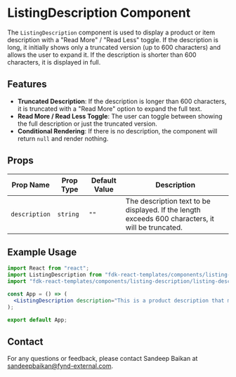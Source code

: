 # ListingDescription Component

The `ListingDescription` component is used to display a product or item description with a "Read More" / "Read Less" toggle. If the description is long, it initially shows only a truncated version (up to 600 characters) and allows the user to expand it. If the description is shorter than 600 characters, it is displayed in full.

## Features
- **Truncated Description**: If the description is longer than 600 characters, it is truncated with a "Read More" option to expand the full text.
- **Read More / Read Less Toggle**: The user can toggle between showing the full description or just the truncated version.
- **Conditional Rendering**: If there is no description, the component will return `null` and render nothing.

## Props

| Prop Name       | Prop Type    | Default Value | Description                                                                 |
|-----------------|--------------|---------------|-----------------------------------------------------------------------------|
| `description`   | `string`     | `""`          | The description text to be displayed. If the length exceeds 600 characters, it will be truncated. |

## Example Usage

```jsx
import React from "react";
import ListingDescription from "fdk-react-templates/components/listing-description/listing-description";
import "fdk-react-templates/components/listing-description/listing-description.css";

const App = () => (
  <ListingDescription description="This is a product description that might be very long, depending on the content. It will be truncated if it exceeds 600 characters." />
);

export default App;

```

## Contact

For any questions or feedback, please contact Sandeep Baikan at [sandeepbaikan@fynd-external.com](mailto:sandeepbaikan@fynd-external.com).